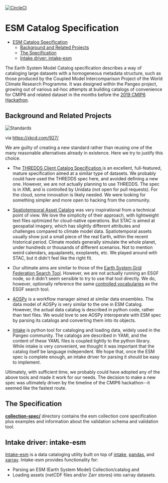 [![CircleCI](https://img.shields.io/circleci/project/github/NCAR/esm-collection-spec/master.svg?style=for-the-badge&logo=circleci)](https://circleci.com/gh/NCAR/esm-collection-spec)

# ESM Catalog Specification

- [ESM Catalog Specification](#esm-catalog-specification)
  - [Background and Related Projects](#background-and-related-projects)
  - [The Specification](#the-specification)
  - [Intake driver: intake-esm](#intake-driver-intake-esm)

The Earth System Model Catalog specification describes a way of cataloging large datasets with a homogeneous metadata structure, such as those produced by the Coupled Model Intercomparison Project of the World Climate Research Programme.
It was designed within the Pangeo project, growing out of various ad-hoc attempts at building catalogs of convenience for CMIP6 and related dataset in the months before the [2019 CMIP6 Hackathon](https://cmip6hack.github.io).

## Background and Related Projects

![Standards](https://imgs.xkcd.com/comics/standards.png)

via <https://xkcd.com/927/>

We are guilty of creating a new standard rather than reusing one of the many reasonable alternatives already in existence.
Here we try to justify this choice.

- The [THREDDS Client Catalog Specification
  ](https://www.unidata.ucar.edu/software/tds/current/catalog/InvCatalogSpec.html)
  is an excellent, full-featured, mature specification aimed at a similar type of datasets.
  We probably could have used the THREDDS spec here, and avoided defining a new one.
  However, we are not actually planning to use THREDDS.
  The spec is in XML and is controlled by Unidata (not open for pull requests).
  For the cloud, some innovation is likely needed.
  We were looking for something simpler and more open to hacking from the community.

- [Spatiotemporal Asset Catalog](https://github.com/radiantearth/stac-spec/blob/master/README.md) was very inspirational from a technical point of view.
  We love the simplicity of their approach, with lightweight text files optimized for cloud-native operations.
  But STAC is aimed at geospatial imagery, which has slightly different attributes and challenges compared to climate model data.
  Spatiotemporal assets usually show just a small piece of the real Earth, within the recent historical period.
  Climate models generally simulate the whole planet, under hundreds or thousands of different scenarios. Not to mention weird calendars, aquaplanets, exoplanets, etc.
  We played around with STAC, but it didn't feel like the right fit.

- Our ultimate aims are similar to those of the [Earth System Grid Federation Search Tool](https://github.com/ESGF/esg-search).
  However, we are not actually running an ESGF node, so it didn't seem sensible to try to use that tool directly. We do, however, optionally reference the same [controlled vocabularies](https://github.com/WCRP-CMIP/CMIP6_CVs) as the ESGF search tool.

- [AOSPy](https://aospy.readthedocs.io/en/stable/index.html) is a workflow manager aimed at similar data ensembles.
  The data model of AOSPy is very similar to the one in ESM Catalog.
  However, the actual data catalog is described in python code, rather than text files.
  We would love to see AOSPy interoperate with ESM spec by parsing its catalogs and converting them into its objects.

- [Intake](http://intake.readthedocs.io) is python tool for cataloging and loading data, widely used in the Pangeo community.
  The catalogs are described in YAMl, and the content of these YAML files is coupled tightly to the python library.
  While intake is very convenient, we thought it was important that the catalog itself be language independent.
  We hope that, once the ESM spec is complete enough, an intake driver for parsing it should be easy to implement.

Ultimately, with sufficient time, we probably could have adopted any of the above tools and made it work for our needs.
The decision to make a new spec was ultimately driven by the timeline of the CMIP6 hackathon--it seemed like the fastest route.

## The Specification

**[collection-spec/](collection-spec/)** directory contains the esm collection core specification plus examples and information about the validation schema and validation tool.

## Intake driver: intake-esm

[Intake-esm](https://github.com/NCAR/intake-esm) is a data cataloging utility built on top of [intake](https://github.com/intake/intake), [pandas](https://pandas.pydata.org/), and [xarray](https://xarray.pydata.org/en/stable/). Intake-esm provides functionality for:

- Parsing an ESM (Earth System Model) Collection/catalog and
- Loading assets (netCDF files and/or Zarr stores) into xarray datasets.
